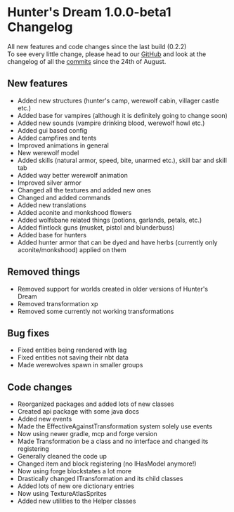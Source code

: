 # Hunter's Dream 1.0.0-beta1 Changelog

All new features and code changes since the last build (0.2.2)  
To see every little change, please head to our [GitHub](https://github.com/TheGamingLord/HuntersDream) and look at the changelog of all the [commits](https://github.com/TheGamingLord/HuntersDream/commits/master) since the 24th of August.

## New features

- Added new structures (hunter's camp, werewolf cabin, villager castle etc.)
- Added base for vampires (although it is definitely going to change soon)
- Added new sounds (vampire drinking blood, werewolf howl etc.)
- Added gui based config
- Added campfires and tents
- Improved animations in general
- New werewolf model
- Added skills (natural armor, speed, bite, unarmed etc.), skill bar and skill tab
- Added way better werewolf animation
- Improved silver armor
- Changed all the textures and added new ones
- Changed and added commands
- Added new translations
- Added aconite and monkshood flowers
- Added wolfsbane related things (potions, garlands, petals, etc.)
- Added flintlock guns (musket, pistol and blunderbuss)
- Added base for hunters
- Added hunter armor that can be dyed and have herbs (currently only aconite/monkshood) applied on them


## Removed things

- Removed support for worlds created in older versions of Hunter's Dream
- Removed transformation xp
- Removed some currently not working transformations

## Bug fixes

- Fixed entities being rendered with lag
- Fixed entities not saving their nbt data
- Made werewolves spawn in smaller groups



## Code changes

- Reorganized packages and added lots of new classes
- Created api package with some java docs
- Added new events
- Made the EffectiveAgainstTransformation system solely use events
- Now using newer gradle, mcp and forge version
- Made Transformation be a class and no interface and changed its registering
- Generally cleaned the code up
- Changed item and block registering (no IHasModel anymore!)
- Now using forge blockstates a lot more
- Drastically changed ITransformation and its child classes
- Added lots of new ore dictionary entries
- Now using TextureAtlasSprites
- Added new utilities to the Helper classes
